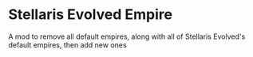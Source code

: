 # Stellaris Evolved Empire
 A mod to remove all default empires, along with all of Stellaris Evolved's default empires, then add new ones
